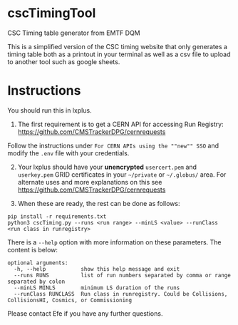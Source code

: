 # cscTimingTool
CSC Timing table generator from EMTF DQM

This is a simplified version of the CSC timing website that only generates a timing table both as a printout in your terminal as well as a csv file to upload to another tool such as google sheets.

# Instructions

You should run this in lxplus.

1. The first requirement is to get a CERN API for accessing Run Registry: https://github.com/CMSTrackerDPG/cernrequests

Follow the instructions under `For CERN APIs using the ""new"" SSO` and modify the `.env` file with your credentials.

2. Your lxplus should have your **unencrypted** `usercert.pem` and `userkey.pem` GRID certificates in your `~/private` or `~/.globus/` area. For alternate uses and more explanations on this see https://github.com/CMSTrackerDPG/cernrequests

3. When these are ready, the rest can be done as follows:

```
pip install -r requirements.txt
python3 cscTiming.py --runs <run range> --minLS <value> --runClass <run class in runregistry>
```

There is a `--help` option with more information on these parameters. The content is below:
```
optional arguments:
  -h, --help           show this help message and exit
  --runs RUNS          list of run numbers separated by comma or range separated by colon
  --minLS MINLS        minimum LS duration of the runs
  --runClass RUNCLASS  Run class in runregistry. Could be Collisions, CollisionsHI, Cosmics, or Commissioning
```

Please contact Efe if you have any further questions.